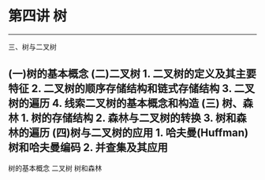 # 第四讲 树

---
三、树与二叉树

(一)树的基本概念
(二)二叉树
    1. 二叉树的定义及其主要特征
    2. 二叉树的顺序存储结构和链式存储结构
    3. 二叉树的遍历
    4. 线索二叉树的基本概念和构造
(三) 树、森林
    1. 树的存储结构
    2. 森林与二叉树的转换
    3. 树和森林的遍历
(四)树与二叉树的应用
    1. 哈夫曼(Huffman)树和哈夫曼编码
    2. 并查集及其应用
---

树的基本概念
二叉树
树和森林